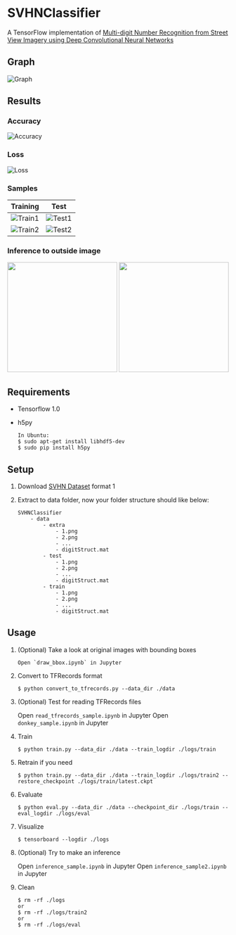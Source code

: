 # SVHNClassifier

A TensorFlow implementation of [Multi-digit Number Recognition from Street View Imagery using Deep Convolutional Neural Networks](http://arxiv.org/pdf/1312.6082.pdf) 


## Graph

![Graph](https://github.com/potterhsu/SVHNClassifier/blob/master/images/graph.png?raw=true)


## Results

### Accuracy
![Accuracy](https://github.com/potterhsu/SVHNClassifier/blob/master/images/accuracy.png?raw=true)

### Loss
![Loss](https://github.com/potterhsu/SVHNClassifier/blob/master/images/loss.png?raw=true)

### Samples

| Training      | Test          |
|:-------------:|:-------------:|
| ![Train1](https://github.com/potterhsu/SVHNClassifier/blob/master/images/train1.png?raw=true) | ![Test1](https://github.com/potterhsu/SVHNClassifier/blob/master/images/test1.png?raw=true) |
| ![Train2](https://github.com/potterhsu/SVHNClassifier/blob/master/images/train2.png?raw=true) | ![Test2](https://github.com/potterhsu/SVHNClassifier/blob/master/images/test2.png?raw=true) |

### Inference to outside image

<img src="https://github.com/potterhsu/SVHNClassifier/blob/master/images/inference1.png?raw=true" width="250">
<img src="https://github.com/potterhsu/SVHNClassifier/blob/master/images/inference2.png?raw=true" width="250">

## Requirements

* Tensorflow 1.0
* h5py

    ```
    In Ubuntu:
    $ sudo apt-get install libhdf5-dev
    $ sudo pip install h5py
    ```

## Setup

1. Download [SVHN Dataset](http://ufldl.stanford.edu/housenumbers/) format 1

2. Extract to data folder, now your folder structure should like below:
    ```
    SVHNClassifier
        - data
            - extra
                - 1.png 
                - 2.png
                - ...
                - digitStruct.mat
            - test
                - 1.png 
                - 2.png
                - ...
                - digitStruct.mat
            - train
                - 1.png 
                - 2.png
                - ...
                - digitStruct.mat
    ```


## Usage

1. (Optional) Take a look at original images with bounding boxes

    ```
    Open `draw_bbox.ipynb` in Jupyter
    ```

1. Convert to TFRecords format

    ```
    $ python convert_to_tfrecords.py --data_dir ./data
    ```

1. (Optional) Test for reading TFRecords files

    Open `read_tfrecords_sample.ipynb` in Jupyter
    Open `donkey_sample.ipynb` in Jupyter

1. Train

    ```
    $ python train.py --data_dir ./data --train_logdir ./logs/train
    ```

1. Retrain if you need
    ```
    $ python train.py --data_dir ./data --train_logdir ./logs/train2 --restore_checkpoint ./logs/train/latest.ckpt
    ```

1. Evaluate

    ```
    $ python eval.py --data_dir ./data --checkpoint_dir ./logs/train --eval_logdir ./logs/eval
    ```

1. Visualize

    ```
    $ tensorboard --logdir ./logs
    ```

1. (Optional) Try to make an inference
    
    Open `inference_sample.ipynb` in Jupyter
    Open `inference_sample2.ipynb` in Jupyter

1. Clean

    ```
    $ rm -rf ./logs
    or
    $ rm -rf ./logs/train2
    or
    $ rm -rf ./logs/eval
    ```

